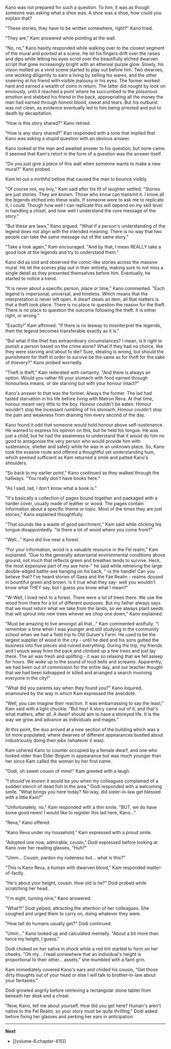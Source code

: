 
Kano was not prepared for such a question. To him, it was as though someone was asking what a shoe was. A shoe was a shoe, how could you explain that?

"These stories, they have to be written somewhere, right?" Kano tried.

"They are," Kam answered while pointing at the wall.

"No, no," Kano hasitly responded while walking over to the closest segment of the mural and pointed at a scene. He let his fingers drift over the raises and dips while letting his eyes scroll over the beautifully etched dwarven script that grew increasingly bright with an ethereal purple glow. Slowly, his vision melted as a vivid scene started to play out before him. Two dwarves, one working diligently to earn a living by selling his wares, and the other sneering at his friend with visible jealousy in his eyes. The former worked hard and earned a wealth of coins in return. The latter did nought by look on enviously, until it reached a point where he succumbed to the poisonous emotion and stabbed his friend in the back, appropriating all the money the man had earned through honest blood, sweat and tears. But his outburst was not clean, as evidence eventually led to him being arrested and put to death by decapitation.

"How is this story shared?" Kano retried.

"How is any story shared?" Kan responded with a tone that implied that Kano was asking a stupid question with an obvious answer.

Kano looked at the man and awaited answer to his question, but none came. It seemed that Kam's retort in the form of a question was the answer itself.

"Do you just give a piece of this wall when someone wants to make a new mural?" Kano probed.

Kam let out a mirthful bellow that caused the man to bounce visibly.

"Of course not, my boy," Kam said after his fit of laughter settled. "Stories are just stories. They are known. Those who know can transmit it. I know all the legends etched into these walls. If someone were to ask me to replicate it, I could. Though how well I can replicate this will depend on my skill level in handling a chisel, and how well I understand the core message of the story."

"But these are laws," Kano argued. "What if a person's understanding of the legend does not align with the intended meaning. There is no way that two people can take the same message out of the same story."

"Take a look again," Kam encouraged. "And by that, I mean REALLY take a good look at the legends and try to understand them."

Kano did as told and observed the comic-like stories across the massive mural. He let the scenes play out in their entirety, making sure to not miss a single detail as they presented themselves before him. Eventually, he started to notice a trend.

"It is never about a specific person, place or time," Kano commented. "Each legend is impersonal, universal, and timeless. Which means that the interpretation is never left open. A dwarf steals an item, all that matters is that a theft took place. There is no place to question the reason for the theft. There is no place to question the outcome following the theft. It is either right, or wrong."

"Exactly!" Kam affirmed. "If there is no leeway to misinterpret the legends, then the legend becomes transferable exactly as it is."

"But what if the thief has extraordinary circumstances? I mean, is it right to punish a person based on the crime alone? What if they had no choice, like they were starving and about to die? Sure, stealing is wrong, but should the punishment for theft in order to survive be the same as for theft for the sake of thievery?" Kano probed worriedly.

"Theft is theft," Kam reiterated with certainty. "And there is always an option. Would you rather fill your stomach with food earned through honourless means, or die starving but with your honour intact?"

Kano's answer to that was the former. Always the former. The lad had tasted starvation in his life before living with Matron Reva. At that time, honour meant very little to the boy. Honour couldn't be eaten. Honour wouldn't stop the incessant rumbling of his stomach. Honour couldn't stop the pain and weakness from draining him every second of the day.

Kano found it odd that someone would hold honour above self-sustenance. He wanted to express his opinion on this, but he held his tongue. He was just a child, but he had the awareness to understand that it would do him no good to antagonise the very person who would provide him with sustenance, shelter and safety while he was in an unknown place. So, Kano took the evasive route and offered a thoughtful yet understanding hum, which seemed sufficient as Kam returned a smile and patted Kano's shoulders.

"So back to my earlier point," Kano continued as they walked through the hallways. "You really don't have books here."

"As I said, lad, I don't know what a book is."

"It's basically a collection of pages bound together and packaged with a harder cover, usually made of leather or wood. The pages contain information about a specific theme or topic. Most of the times they are just stories," Kano explained thoughtfully.

"That sounds like a waste of good parchment," Kam said while clicking his tongue disappointedly. "Is there a lot of wood where you come from?"

"Well..." Kano did live near a forest.

"For your information, wood is a valuable resource in the Fel realm," Kam explained. "Due to the generally adversarial environmental conditions above ground, not much that reflects green and breathes tends to survive. Heck, the most expensive part of my axe here-" he said while retrieivng the large double-edged battle-axe hanging on his back, "-is the handle! Can you believe that? I've heard stories of Gaea and the Fae Realm - realms doused in bountiful green and brown. Is it true what they say- well you wouldn't know what THEY say, but I guess you know what I mean?"

"W-Well, I lived next to a forest. There were a lot of trees there. We use the wood from there for a lot of different purposes. But my father always says that we must return what we take from the lands, so we always plant seeds that will sprout into new trees whever we chop one down," Kano explained.

"Must be amazing to live amongst all that..." Kam commented wistfully. "I remember a time when I was younger and still studying in the community school when we had a field trip to Old Gurum's Farm. He used to be the largest supplier of wood in the city - until he died and his sons gutted the business into five pieces and ruined everything. During the trip, my friends and I snuck away from the pack and climbed up a few trees and just lay there. The air was fresh and uplifting - it was so relaxing that we fell asleep for hours. We woke up to the sound of loud bells and screams. Apparently, we had been out of commission for the entire day, and our teacher thought that we had been kidnapped or killed and arranged a search involving everyone in the city!"

"What did you parents say when they found you?" Kano inquired, enamoured by the way in which Kam expressed the anecdote.

"Well, you can imagine their reaction. It was embarrassing to say the least," Kam said with a light chuckle. "But hey! A story came out of it, and that's what matters, after all. A dwarf should aim to have a storeyed life. It is the way we grow and advance as individuals and mages."

At this point, the duo arrived at a new section of the building which was a lot more populated, where dwarves of different appearances bustled about industriously doing their jobs (whatever it was).

Kam ushered Kano to counter occupied by a female dwarf, and one who looked older than Elder Bogum in appearance but was much younger than her since Kam called the woman by her first name.

"Dodi, oh sweet cousin of mine!" Kam greeted with a laugh.

"I should've known it would be you when my colleagues complained of a sudden stench of dead fish in the area," Dodi responded with a welcoming smile. "What brings you here today? No way, did sister-in-law get blessed with a little Kam?"

"Unfortunately, no," Kam responded with a thin smile. "BUT, we do have some good news! I would like to register this lad here, Kano..."

"Reva," Kano offered.

"Kano Reva under my household," Kam expressed with a proud smile.

"Adopted one now, admirable, cousin," Dodi expressed before looking at Kano over her reading glasses, "Huh?"

"Umm... Cousin, pardon my rudeness but... what is this?"

"This is Kano Reva, a human with dwarven blood," Kam responded matter-of-factly.

"He's about your height, cousin. How old is he?" Dodi probed while scratching her head.

"I'm eight, turning nine," Kano answered.

"What?!" Dodi yelped, attracting the attention of her colleagues. She coughed and urged them to carry on, doing whatever they were.

"How tall do humans usually get?" Dodi continued.

"Umm..." Kano looked up and calculated mentally. "About a bit more than twice my height, I guess."

Dodi choked on her saliva in shock while a red tint started to form on her cheeks. "Oh my... I read somewhere that an individual's height is proportional to their other... assets," she mumbled with a faint grin.

Kam immediately covered Kano's ears and chided his cousin, "Get those dirty thoughts out of your head or else I will talk to brother-in-law about your fantasies."

Dodi growled angrily before retrieving a rectangular stone tablet from beneath her desk and a chisel.

"Now, Kano, tell me about yourself. How did you get here? Human's aren't native to the Fel Realm, so your story must be quite thrilling," Dodi asked before fixing her glasses and perking her ears in anticipation.

____

**Next**
* [[volume-6.chapter-415]]
